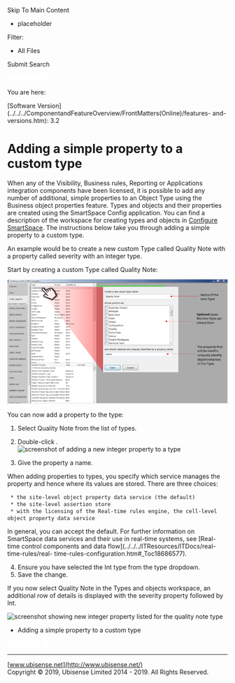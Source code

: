 

Skip To Main Content

[](../../../Home.htm)

  * placeholder

Filter:

  * All Files

Submit Search

![Navigate previous](../../../images/transparent.gif) ![Navigate
next](../../../images/transparent.gif) ![Expand
all](../../../images/transparent.gif) ![](../../../images/transparent.gif)
![Print](../../../images/transparent.gif)

You are here:

[Software
Version](../../../ComponentandFeatureOverview/FrontMatters\(Online\)/features-
and-versions.htm): 3.2

# Adding a simple property to a custom type

When any of the Visibility, Business rules, Reporting or Applications
integration components have been licensed, it is possible to add any number of
additional, simple properties to an Object Type using the Business object
properties feature. Types and objects and their properties are created using
the SmartSpace Config application. You can find a description of the workspace
for creating types and objects in [Configure
SmartSpace](../../BuildandCreate/smartspace-config-intro.htm). The
instructions below take you through adding a simple property to a custom type.

An example would be to create a new custom Type called Quality Note with a
property called severity with an integer type.

Start by creating a custom Type called Quality Note:

![](../../../images/businessobjectprops.png)

You can now add a property to the type:

  1. Select Quality Note from the list of types.
  2. Double-click <Create new property>.  
![screenshot of adding a new integer property to a
type](../../../images/addnewintegerproperty.png)

  3. Give the property a name.

When adding properties to types, you specify which service manages the
property and hence where its values are stored. There are three choices:

     * the site-level object property data service (the default)
     * the site-level assertion store
     * with the licensing of the Real-time rules engine, the cell-level object property data service

In general, you can accept the default. For further information on SmartSpace
data services and their use in real-time systems, see [Real-time control
components and data flow](../../../ITResources/ITDocs/real-time-rules/real-
time-rules-configuration.htm#_Toc18686577).

  4. Ensure you have selected the Int type from the type dropdown.
  5. Save the change.

If you now select Quality Note in the Types and objects workspace, an
additional row of details is displayed with the severity property followed by
Int.

![screenshot showing new integer property listed for the quality note
type](../../../images/3_5-new-integer-property.png)

  * Adding a simple property to a custom type

![Navigate previous](../../../images/transparent.gif) ![Navigate
next](../../../images/transparent.gif) ![Expand
all](../../../images/transparent.gif) ![](../../../images/transparent.gif)
![Print](../../../images/transparent.gif)

* * *

[www.ubisense.net](http://www.ubisense.net/)  
Copyright © 2019, Ubisense Limited 2014 - 2019. All Rights Reserved.

